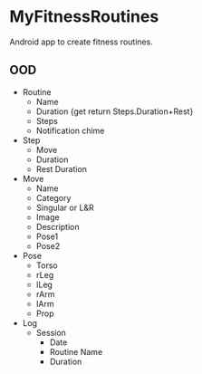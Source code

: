 # MyFitnessRoutines
Android app to create fitness routines.

## OOD
* Routine
  * Name
  * Duration {get return Steps.Duration+Rest}
  * Steps
  * Notification chime
* Step
  * Move
  * Duration
  * Rest Duration
* Move
  * Name
  * Category
  * Singular or L&R
  * Image
  * Description
  * Pose1
  * Pose2
* Pose
  * Torso
  * rLeg
  * lLeg
  * rArm
  * lArm
  * Prop
* Log
  * Session
    * Date
    * Routine Name
    * Duration

